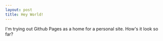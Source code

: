 ```yaml
---
layout: post
title: Hey World!
---
```


I'm trying out Github Pages as a home for a personal site.
How's it look so far?